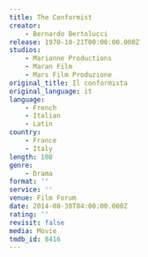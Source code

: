 ```yaml
---
title: The Conformist
creator:
    - Bernardo Bertolucci
release: 1970-10-21T00:00:00.000Z
studios:
    - Marianne Productions
    - Maran Film
    - Mars Film Produzione
original_title: Il conformista
original_language: it
language:
    - French
    - Italian
    - Latin
country:
    - France
    - Italy
length: 108
genre:
    - Drama
format: ''
service: ''
venue: Film Forum
date: 2014-08-30T04:00:00.000Z
rating: ''
revisit: false
media: Movie
tmdb_id: 8416
---
```



